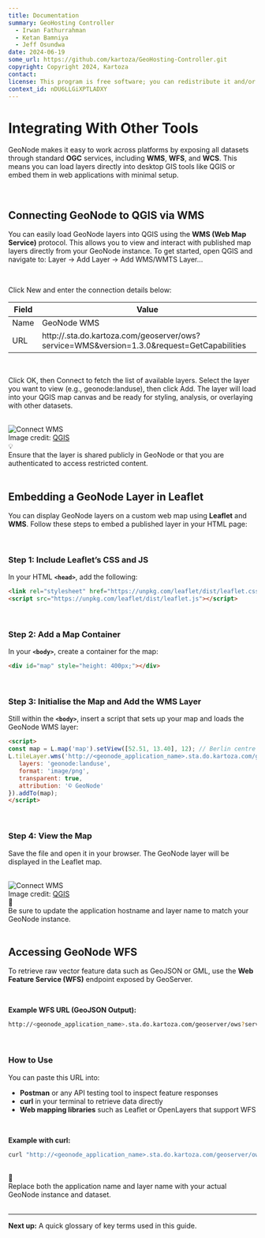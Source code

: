 ```yaml
---
title: Documentation
summary: GeoHosting Controller
  - Irwan Fathurrahman
  - Ketan Bamniya
  - Jeff Osundwa
date: 2024-06-19
some_url: https://github.com/kartoza/GeoHosting-Controller.git
copyright: Copyright 2024, Kartoza
contact:
license: This program is free software; you can redistribute it and/or modify it under the terms of the GNU Affero General Public License as published by the Free Software Foundation; either version 3 of the License, or (at your option) any later version.
context_id: nDU6LLGiXPTLADXY
---
```


# Integrating With Other Tools

GeoNode makes it easy to work across platforms by exposing all datasets through standard **OGC** services, including **WMS**, **WFS**, and **WCS**. This means you can load layers directly into desktop GIS tools like QGIS or embed them in web applications with minimal setup.

<br>

## Connecting GeoNode to QGIS via WMS

You can easily load GeoNode layers into QGIS using the **WMS (Web Map Service)** protocol. This allows you to view and interact with published map layers directly from your GeoNode instance. To get started, open QGIS and navigate to: <span class="ui-generic-label">Layer → Add Layer → Add WMS/WMTS Layer…</span>

<br>

Click <span class="ui-generic-label">New</span> and enter the connection details below:

<table class="my-table-style">
<thead>
   <tr>
      <th>Field</th>
      <th>Value</th>
   </tr>
</thead>
<tbody>
   <tr>
      <td>Name</td>
      <td>GeoNode WMS</td>
   </tr>
   <tr>
      <td>URL</td>
      <td>http://<geonode_application_name>.sta.do.kartoza.com/geoserver/ows?service=WMS&version=1.3.0&request=GetCapabilities</td>
   </tr>
</tbody>
</table>

<br>

Click <span class="ui-generic-label">OK</span>, then <span class="ui-generic-label">Connect</span> to fetch the list of available layers. Select the layer you want to view (e.g., <span class="ui-filename">geonode:landuse</span>), then click <span class="ui-generic-label">Add</span>. The layer will load into your QGIS map canvas and be ready for styling, analysis, or overlaying with other datasets.

<br>

<div class="image-with-caption">
  <img src="../../img/geonode-img-23.png" alt="Connect WMS">
  <div class="caption">
    Image credit: <a href="https://qgis.org/" target="_blank">QGIS</a>
  </div>
</div>

<div class="alert alert-hint">
  <div class="alert-icon">💡</div>
  <div class="alert-text">
    Ensure that the layer is shared publicly in GeoNode or that you are authenticated to access restricted content.
  </div>
</div>

<br>

## Embedding a GeoNode Layer in Leaflet

You can display GeoNode layers on a custom web map using **Leaflet** and **WMS**. Follow these steps to embed a published layer in your HTML page:

<br>

### Step 1: Include Leaflet’s CSS and JS

In your HTML **`<head>`**, add the following:

```html
<link rel="stylesheet" href="https://unpkg.com/leaflet/dist/leaflet.css"/>
<script src="https://unpkg.com/leaflet/dist/leaflet.js"></script>
```

<br>

### Step 2: Add a Map Container

In your **`<body>`**, create a container for the map:

```html
<div id="map" style="height: 400px;"></div>
```

<br>

### Step 3: Initialise the Map and Add the WMS Layer

Still within the **`<body>`**, insert a script that sets up your map and loads the GeoNode WMS layer:

```html
<script>
const map = L.map('map').setView([52.51, 13.40], 12); // Berlin centre
L.tileLayer.wms('http://<geonode_application_name>.sta.do.kartoza.com/geoserver/ows', {
   layers: 'geonode:landuse',
   format: 'image/png',
   transparent: true,
   attribution: '© GeoNode'
}).addTo(map);
</script>
```

<br>

### Step 4: View the Map

Save the file and open it in your browser. The GeoNode layer will be displayed in the Leaflet map.

<br>

<div class="image-with-caption">
  <img src="../../img/geonode-img-24.png" alt="Connect WMS">
  <div class="caption">
    Image credit: <a href="https://qgis.org/" target="_blank">QGIS</a>
  </div>
</div>

<div class="alert alert-note">
  <div class="alert-icon">📝</div>
  <div class="alert-text">
    Be sure to update the application hostname and layer name to match your GeoNode instance.
  </div>
</div>

<br>

## Accessing GeoNode WFS

To retrieve raw vector feature data such as GeoJSON or GML, use the **Web Feature Service (WFS)** endpoint exposed by GeoServer.

<br>

**Example WFS URL (GeoJSON Output):**

```bash
http://<geonode_application_name>.sta.do.kartoza.com/geoserver/ows?service=WFS&version=2.0.0&request=GetFeature&typeName=tutorial:buildings&outputFormat=application/json
```

<br>

### How to Use

You can paste this URL into:

- **Postman** or any API testing tool to inspect feature responses
- **curl** in your terminal to retrieve data directly
- **Web mapping libraries** such as Leaflet or OpenLayers that support WFS

<br>

**Example with <span class="ui-filename">curl</span>:**

```bash
curl "http://<geonode_application_name>.sta.do.kartoza.com/geoserver/ows?service=WFS&version=2.0.0&request=GetFeature&typeName=tutorial:buildings&outputFormat=application/json"
```

<br>

<div class="alert alert-note">
  <div class="alert-icon">📝</div>
  <div class="alert-text">
    Replace both the application name and layer name with your actual GeoNode instance and dataset.
  </div>
</div>

<br>

---

**Next up:** A quick glossary of key terms used in this guide.

<br>
